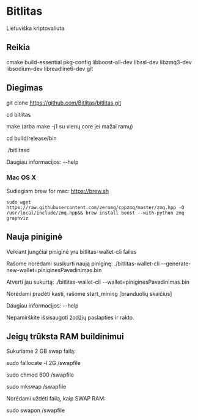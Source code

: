 # Bitlitas

Lietuviška kriptovaliuta

## Reikia

cmake build-essential pkg-config libboost-all-dev libssl-dev libzmq3-dev libsodium-dev libreadline6-dev git

## Diegimas

git clone https://github.com/Bitlitas/bitlitas.git

cd bitlitas

make (arba make -j1 su vienų core jei mažai ramų)

cd build/release/bin

./bitlitasd

Daugiau informacijos: --help

### Mac OS X
Sudiegiam brew for mac: https://brew.sh

`sudo wget https://raw.githubusercontent.com/zeromq/cppzmq/master/zmq.hpp -O /usr/local/include/zmq.hpp&&
brew install boost --with-python zmq graphviz`

## Nauja piniginė

Veikiant jungčiai piniginė yra bitlitas-wallet-cli failas

Rašome norėdami susikurti naują piniginę:
 ./bitlitas-wallet-cli --generate-new-wallet=piniginesPavadinimas.bin

Atverti jau sukurtą:
./bitlitas-wallet-cli --wallet=piniginesPavadinimas.bin

Norėdami pradėti kasti, rašome start_mining [branduolių skaičius]

Daugiau informacijos: --help

Nepamirškite išsisaugoti žodžių paslapties ir rakto.

## Jeigų trūksta RAM buildinimui

Sukuriame 2 GB swap failą:

sudo fallocate -l 2G /swapfile

sudo chmod 600 /swapfile

sudo mkswap /swapfile

Norėdami uždėti failą, kaip SWAP RAM:

sudo swapon /swapfile

